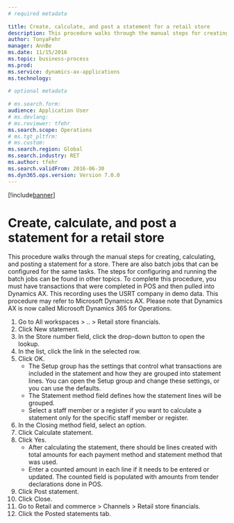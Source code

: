 ```yaml
--- 
# required metadata 
 
title: Create, calculate, and post a statement for a retail store
description: This procedure walks through the manual steps for creating, calculating, and posting a statement for a store. 
author: TonyaFehr 
manager: AnnBe 
ms.date: 11/15/2016
ms.topic: business-process 
ms.prod:  
ms.service: dynamics-ax-applications 
ms.technology:  
 
# optional metadata 
 
# ms.search.form:   
audience: Application User 
# ms.devlang:  
# ms.reviewer: tfehr 
ms.search.scope: Operations 
# ms.tgt_pltfrm:  
# ms.custom:  
ms.search.region: Global
ms.search.industry: RET
ms.author: tfehr 
ms.search.validFrom: 2016-06-30 
ms.dyn365.ops.version: Version 7.0.0 
---
```


[!include[banner](../includes/banner.md)]

# Create, calculate, and post a statement for a retail store

This procedure walks through the manual steps for creating, calculating, and posting a statement for a store. There are also batch jobs that can be configured for the same tasks. The steps for configuring and running the batch jobs can be found in other topics. To complete this procedure, you must have transactions that were completed in POS and then pulled into Dynamics AX. This recording uses the USRT company in demo data. This procedure may refer to Microsoft Dynamics AX. Please note that Dynamics AX is now called Microsoft Dynamics 365 for Operations.

1. Go to All workspaces > .. > Retail store financials.
2. Click New statement.
3. In the Store number field, click the drop-down button to open the lookup.
4. In the list, click the link in the selected row.
5. Click OK.
    * The Setup group has the settings that control what transactions are included in the statement and how they are grouped into statement lines. You can open the Setup group and change these settings, or you can use the defaults.  
    * The Statement method field defines how the statement lines will be grouped.  
    * Select a staff member or a register if you want to calculate a statement only for the specific staff member or register.  
6. In the Closing method field, select an option.
7. Click Calculate statement.
8. Click Yes.
    * After calculating the statement, there should be lines created with total amounts for each payment method and statement method that was used.  
    * Enter a counted amount in each line if it needs to be entered or updated. The counted field is populated with amounts from tender declarations done in POS.  
9. Click Post statement.
10. Click Close.
11. Go to Retail and commerce > Channels > Retail store financials.
12. Click the Posted statements tab.

